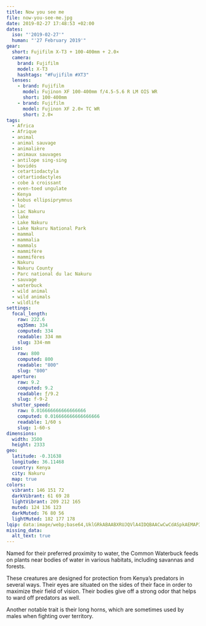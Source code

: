 ```yaml
---
title: Now you see me
file: now-you-see-me.jpg
date: 2019-02-27 17:48:53 +02:00
dates:
  iso: "'2019-02-27'"
  human: "'27 February 2019'"
gear:
  short: Fujifilm X-T3 + 100-400mm + 2.0×
  camera:
    brand: Fujifilm
    model: X-T3
    hashtags: "#Fujifilm #XT3"
  lenses:
    - brand: Fujifilm
      model: Fujinon XF 100-400mm f/4.5-5.6 R LM OIS WR
      short: 100-400mm
    - brand: Fujifilm
      model: Fujinon XF 2.0× TC WR
      short: 2.0×
tags:
  - Africa
  - Afrique
  - animal
  - animal sauvage
  - animalière
  - animaux sauvages
  - antilope sing-sing
  - bovidés
  - cetartiodactyla
  - cétartiodactyles
  - cobe à croissant
  - even-toed ungulate
  - Kenya
  - kobus ellipsiprymnus
  - lac
  - Lac Nakuru
  - lake
  - Lake Nakuru
  - Lake Nakuru National Park
  - mammal
  - mammalia
  - mammals
  - mammifère
  - mammifères
  - Nakuru
  - Nakuru County
  - Parc national du lac Nakuru
  - sauvage
  - waterbuck
  - wild animal
  - wild animals
  - wildlife
settings:
  focal_length:
    raw: 222.6
    eq35mm: 334
    computed: 334
    readable: 334 mm
    slug: 334-mm
  iso:
    raw: 800
    computed: 800
    readable: "800"
    slug: "800"
  aperture:
    raw: 9.2
    computed: 9.2
    readable: ƒ/9.2
    slug: f-9-2
  shutter_speed:
    raw: 0.016666666666666666
    computed: 0.016666666666666666
    readable: 1/60 s
    slug: 1-60-s
dimensions:
  width: 3500
  height: 2333
geo:
  latitude: -0.31638
  longitude: 36.11468
  country: Kenya
  city: Nakuru
  map: true
colors:
  vibrant: 146 151 72
  darkVibrant: 61 69 28
  lightVibrant: 209 212 165
  muted: 124 136 123
  darkMuted: 76 80 56
  lightMuted: 182 177 178
lqip: data:image/webp;base64,UklGRkABAABXRUJQVlA4IDQBAACwCwCdASpkAEMAP3Gix1k7v6ijr5lrG/AuCWUA06HdMwzp8JDqqcHlGEjYTe7qcTMIbD4AkBukc6MkcMg4nAs4iDhsskEBZM2gRzDj94z0L+Wzg64C1mJC1Ru8dIeXViGvMMdAlrgA/thu8Mr5kadctPrZOVI86qG6Lvb2aMOP8hJQsJaHXfGAGinfFucQ9iMc4aGlZLlnU9MownVrfIRcOSHHPXqaVCgLdy8p7Mcfwb47OvSY4zYt4aaxd04vRQjBnu0XRXOoLNuBUTU7Z1cE48g5omtug2Xj5g8FYITy6BRLq/++9vqXZEt3fBrhnExH9mZu/Z8yUvPALDp3IbmSrn2OmUA7/gDBnnsxH3UtbMkPng1JFzK/Rl9pv0NmsFuhnGx2S4PAHmOI0HIIM4LK2qgAAA==
missing_data:
  alt_text: true
---
```


Named for their preferred proximity to water, the Common Waterbuck feeds on plants near bodies of water in various habitats, including savannas and forests.

These creatures are designed for protection from Kenya’s predators in several ways. Their eyes are situated on the sides of their face in order to maximize their field of vision. Their bodies give off a strong odor that helps to ward off predators as well.

Another notable trait is their long horns, which are sometimes used by males when fighting over territory.
